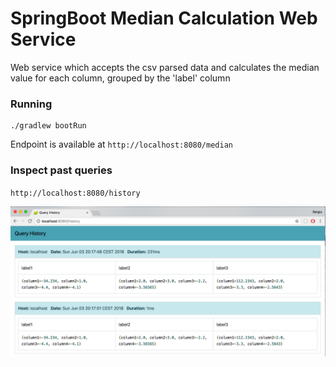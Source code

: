 # SpringBoot Median Calculation Web Service

Web service which accepts the csv parsed data and calculates the median value 
for each column, grouped by the 'label' column

### Running

```shell
./gradlew bootRun
```

Endpoint is available at `http://localhost:8080/median`

### Inspect past queries

`http://localhost:8080/history`

[<img src="doc/history-main.png">](doc/history-main.png)


###

